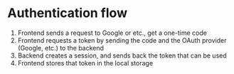 # Authentication flow

1. Frontend sends a request to Google or etc., get a one-time code
2. Frontend requests a token by sending the code and the OAuth provider (Google, etc.) to the backend
3. Backend creates a session, and sends back the token that can be used
4. Frontend stores that token in the local storage
